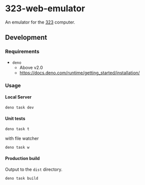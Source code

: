 # 323-web-emulator

An emulator for the
[323](https://conwaylife.com/forums/viewtopic.php?f=2&t=6808) computer.

## Development

### Requirements

- `deno`
  - Above v2.0
  - <https://docs.deno.com/runtime/getting_started/installation/>

### Usage

#### Local Server

```sh
deno task dev
```

#### Unit tests

```sh
deno task t
```

with file watcher

```sh
deno task w
```

#### Production build

Output to the `dist` directory.

```sh
deno task build
```
